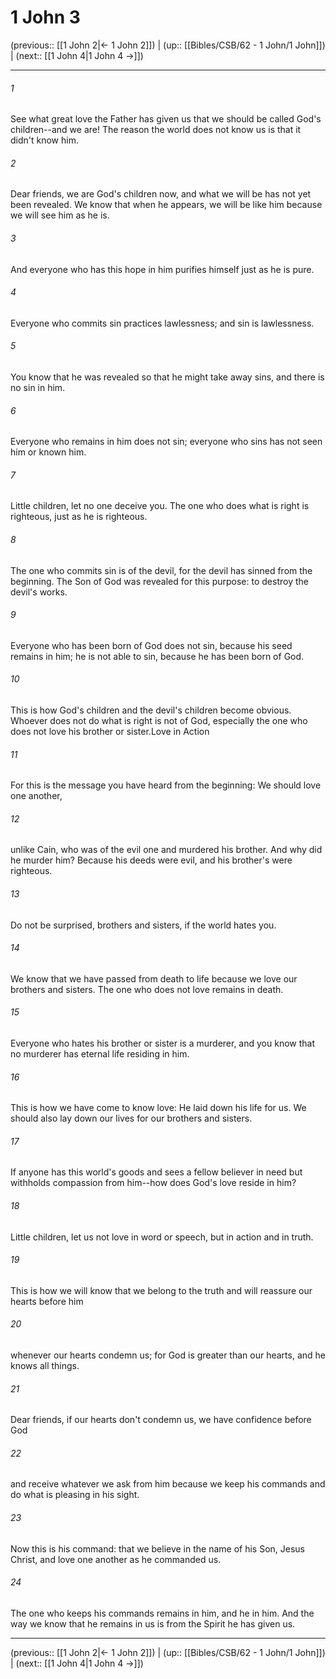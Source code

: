 # 1 John 3

(previous:: [[1 John 2|← 1 John 2]]) | (up:: [[Bibles/CSB/62 - 1 John/1 John]]) | (next:: [[1 John 4|1 John 4 →]])

***


###### 1 
See what great love the Father has given us that we should be called God's children--and we are! The reason the world does not know us is that it didn't know him. 

###### 2 
Dear friends, we are God's children now, and what we will be has not yet been revealed. We know that when he appears, we will be like him because we will see him as he is. 

###### 3 
And everyone who has this hope in him purifies himself just as he is pure. 

###### 4 
Everyone who commits sin practices lawlessness; and sin is lawlessness. 

###### 5 
You know that he was revealed so that he might take away sins, and there is no sin in him. 

###### 6 
Everyone who remains in him does not sin; everyone who sins has not seen him or known him. 

###### 7 
Little children, let no one deceive you. The one who does what is right is righteous, just as he is righteous. 

###### 8 
The one who commits sin is of the devil, for the devil has sinned from the beginning. The Son of God was revealed for this purpose: to destroy the devil's works. 

###### 9 
Everyone who has been born of God does not sin, because his seed remains in him; he is not able to sin, because he has been born of God. 

###### 10 
This is how God's children and the devil's children become obvious. Whoever does not do what is right is not of God, especially the one who does not love his brother or sister.Love in Action 

###### 11 
For this is the message you have heard from the beginning: We should love one another, 

###### 12 
unlike Cain, who was of the evil one and murdered his brother. And why did he murder him? Because his deeds were evil, and his brother's were righteous. 

###### 13 
Do not be surprised, brothers and sisters, if the world hates you. 

###### 14 
We know that we have passed from death to life because we love our brothers and sisters. The one who does not love remains in death. 

###### 15 
Everyone who hates his brother or sister is a murderer, and you know that no murderer has eternal life residing in him. 

###### 16 
This is how we have come to know love: He laid down his life for us. We should also lay down our lives for our brothers and sisters. 

###### 17 
If anyone has this world's goods and sees a fellow believer in need but withholds compassion from him--how does God's love reside in him? 

###### 18 
Little children, let us not love in word or speech, but in action and in truth. 

###### 19 
This is how we will know that we belong to the truth and will reassure our hearts before him 

###### 20 
whenever our hearts condemn us; for God is greater than our hearts, and he knows all things. 

###### 21 
Dear friends, if our hearts don't condemn us, we have confidence before God 

###### 22 
and receive whatever we ask from him because we keep his commands and do what is pleasing in his sight. 

###### 23 
Now this is his command: that we believe in the name of his Son, Jesus Christ, and love one another as he commanded us. 

###### 24 
The one who keeps his commands remains in him, and he in him. And the way we know that he remains in us is from the Spirit he has given us.

***

(previous:: [[1 John 2|← 1 John 2]]) | (up:: [[Bibles/CSB/62 - 1 John/1 John]]) | (next:: [[1 John 4|1 John 4 →]])

